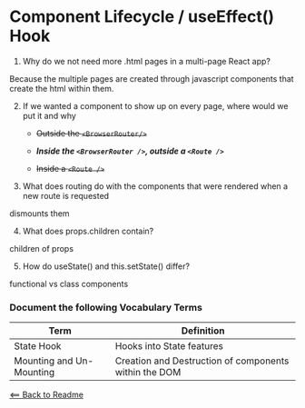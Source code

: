 # Component Lifecycle / useEffect() Hook

1. Why do we not need more .html pages in a multi-page React app?

Because the multiple pages are created through javascript components that create the html within them.

2. If we wanted a component to show up on every page, where would we put it and why
  
    * ~~Outside the `<BrowserRouter/>`~~

    * ***Inside the `<BrowserRouter />`, outside a `<Route />`***

    * ~~Inside a `<Route />`~~

3. What does routing do with the components that were rendered when a new route is requested

dismounts them

4. What does props.children contain?

children of props

5. How do useState() and this.setState() differ?

functional vs class components

### Document the following Vocabulary Terms

Term | Definition
-----|-----------
State Hook | Hooks into State features
Mounting and Un-Mounting | Creation and Destruction of components within the DOM

[<== Back to Readme](../README.md)
